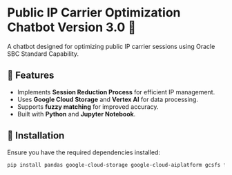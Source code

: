 # Public IP Carrier Optimization Chatbot Version 3.0 🚀

A chatbot designed for optimizing public IP carrier sessions using Oracle SBC Standard Capability.

## 📌 Features
- Implements **Session Reduction Process** for efficient IP management.
- Uses **Google Cloud Storage** and **Vertex AI** for data processing.
- Supports **fuzzy matching** for improved accuracy.
- Built with **Python** and **Jupyter Notebook**.

## 🔧 Installation
Ensure you have the required dependencies installed:
```bash
pip install pandas google-cloud-storage google-cloud-aiplatform gcsfs fsspec openpyxl streamlit fuzzywuzzy python-Levenshtein langchain langchain-google-vertexai db-dtypes
